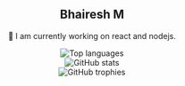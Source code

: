 <div align="center">
  <h2>Bhairesh M </h2>

  🔭 I am currently working on react and nodejs.
  
  <div>
    <img src="https://github-readme-stats.vercel.app/api/top-langs/?username=bhaireshm&theme=graywhite&hide_progress=true&include_all_commits=true&count_private=true&langs_count=10" alt="Top languages"> 
  </div>
  <div>
    <img src="https://github-readme-stats.vercel.app/api?username=bhaireshm&show_icons=true&theme=graywhite&hide_title=true&include_all_commits=true&count_private=true" alt="GitHub stats">
  </div>
  <div>
    <img src="https://github-profile-trophy.vercel.app/?username=bhaireshm" alt="GitHub trophies">
  </div>
</div>
